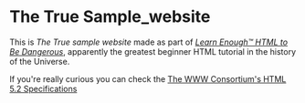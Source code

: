 # The True Sample_website

This is *The  True sample website*  made as part of [*Learn Enough™ HTML to Be
Dangerous*](https://www.learnenough.com/html-tutorial), apparently the greatest
beginner HTML tutorial in the history of the Universe.

If you're really curious you can check the [The WWW Consortium's HTML 5.2 Specifications](https://www.w3.org/TR/html52/)
